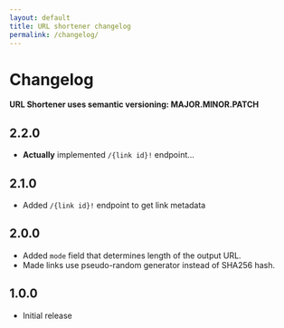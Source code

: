 ```yaml
---
layout: default
title: URL shortener changelog
permalink: /changelog/
---
```


# Changelog
**URL Shortener uses semantic versioning: MAJOR.MINOR.PATCH**

## 2.2.0
 - **Actually** implemented `/{link id}!` endpoint...

## 2.1.0
 - Added `/{link id}!` endpoint to get link metadata

## 2.0.0
 - Added `mode` field that determines length of the output URL.
 - Made links use pseudo-random generator instead of SHA256 hash.

## 1.0.0
 - Initial release
